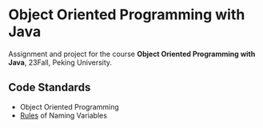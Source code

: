# Object Oriented Programming with Java

Assignment and project for the course **Object Oriented Programming with Java**, 23Fall, Peking University.

## Code Standards

- Object Oriented Programming
- [Rules](NamingRules.pdf) of Naming Variables
